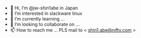 - 👋 Hi, I’m @jw-shin1abe in Japan
- 👀 I’m interested in slackware linux
- 🌱 I’m currently learning ...
- 💞️ I’m looking to collaborate on ...
- 📫 How to reach me ... PLS mail to < shin1.abe@nifty.com >

<!---
jw-shin1abe/jw-shin1abe is a ✨ special ✨ repository because its `README.md` (this file) appears on your GitHub profile.
You can click the Preview link to take a look at your changes.
--->
